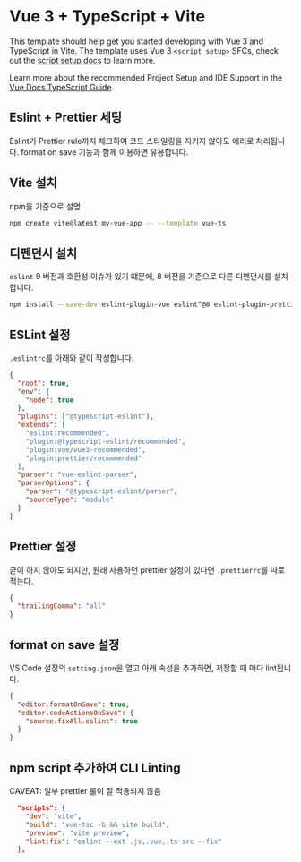 # Vue 3 + TypeScript + Vite

This template should help get you started developing with Vue 3 and TypeScript in Vite. The template uses Vue 3 `<script setup>` SFCs, check out the [script setup docs](https://v3.vuejs.org/api/sfc-script-setup.html#sfc-script-setup) to learn more.

Learn more about the recommended Project Setup and IDE Support in the [Vue Docs TypeScript Guide](https://vuejs.org/guide/typescript/overview.html#project-setup).

## Eslint + Prettier 세팅

Eslint가 Prettier rule까지 체크하여 코드 스타일링을 지키지 않아도 에러로 처리됩니다.
format on save 기능과 함께 이용하면 유용합니다.

## Vite 설치

npm을 기준으로 설명

```bash
npm create vite@latest my-vue-app -- --template vue-ts
```

## 디펜던시 설치

`eslint` 9 버전과 호환성 이슈가 있기 떄문에, 8 버전을 기준으로 다른 디펜던시를 설치합니다.

```bash
npm install --save-dev eslint-plugin-vue eslint^@8 eslint-plugin-prettier eslint-config-prettier prettier @typescript-eslint/eslint-plugin @typescript-eslint/parser
```

## ESLint 설정

`.eslintrc`를 아래와 같이 작성합니다.

```json
{
  "root": true,
  "env": {
    "node": true
  },
  "plugins": ["@typescript-eslint"],
  "extends": [
    "eslint:recommended",
    "plugin:@typescript-eslint/recommended",
    "plugin:vue/vue3-recommended",
    "plugin:prettier/recommended"
  ],
  "parser": "vue-eslint-parser",
  "parserOptions": {
    "parser": "@typescript-eslint/parser",
    "sourceType": "module"
  }
}
```

## Prettier 설정

굳이 하지 않아도 되지만, 원래 사용하던 prettier 설정이 있다면 `.prettierrc`를 따로 적는다.

```json
{
  "trailingComma": "all"
}
```

## format on save 설정

VS Code 설정의 `setting.json`을 열고 아래 속성을 추가하면, 저장할 때 마다 lint됩니다.

```json
{
  "editor.formatOnSave": true,
  "editor.codeActionsOnSave": {
    "source.fixAll.eslint": true
  }
}
```

## npm script 추가하여 CLI Linting

CAVEAT: 일부 prettier 룰이 잘 적용되지 않음

```json
  "scripts": {
    "dev": "vite",
    "build": "vue-tsc -b && vite build",
    "preview": "vite preview",
    "lint:fix": "eslint --ext .js,.vue,.ts src --fix"
  },
```
